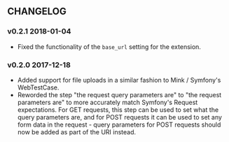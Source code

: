 ## CHANGELOG

### v0.2.1 2018-01-04

- Fixed the functionality of the `base_url` setting for the extension.

### v0.2.0 2017-12-18

- Added support for file uploads in a similar fashion to Mink / Symfony's WebTestCase.
- Reworded the step "the request query parameters are" to "the request parameters are" to more accurately match Symfony's Request expectations. For GET requests, this step can
be used to set what the query parameters are, and for POST requests it can be used to set any form data in the request - query parameters for POST requests should now be added
as part of the URI instead.
